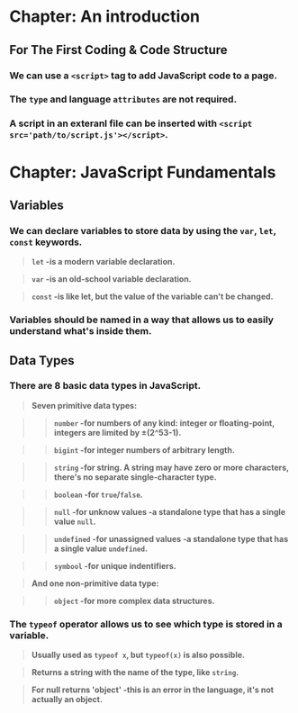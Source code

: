 # Chapter: An introduction

## For The First Coding & Code Structure
### **We can use a `<script>` tag to add JavaScript code to a page.**
### **The `type` and language `attributes` are not required.**
### **A script in an exteranl file can be inserted with `<script src='path/to/script.js'></script>`.**


# Chapter: JavaScript Fundamentals
## Variables
### **We can declare variables to store data by using the `var`, `let`, `const` keywords.**
> **`let` -is a modern variable declaration.**

> **`var` -is an old-school variable declaration.**

> **`const` -is like let, but the value of the variable can't be changed.**
### **Variables should be named in a way that allows us to easily understand what's inside them.**

## Data Types
### **There are 8 basic data types in JavaScript.**

> **Seven primitive data types:**

>> **`number` -for numbers of any kind: integer or floating-point, integers are limited by ±(2^53-1).**

>> **`bigint` -for integer numbers of arbitrary length.**

>> **`string` -for string. A string may have zero or more characters, there's no separate single-character type.**

>> **`boolean` -for `true`/`false`.**

>> **`null` -for unknow values -a standalone type that has a single value `null`.**

>> **`undefined` -for unassigned values -a standalone type that has a single value `undefined`.**

>> **`symbool` -for unique indentifiers.**

> **And one non-primitive data type:**

>> **`object` -for more complex data structures.**

### **The `typeof` operator allows us to see which type is stored in a variable.**

> **Usually used as `typeof x`, but `typeof(x)` is also possible.**

> **Returns a string with the name of the type, like `string`.**

> **For null returns 'object' -this is an error in the language, it's not actually an object.**